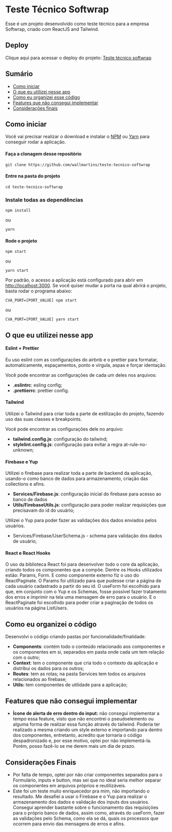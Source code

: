 # Teste Técnico Softwrap

Esse é um projeto desenvolvido como teste técnico para a empresa Softwrap, criado com ReactJS and Tailwind.

## Deploy

Clique aqui para acessar o deploy do projeto: [Teste técnico softwrap](https://teste-tecnico-softwrap.vercel.app/)

## Sumário

- [Como iniciar](#como-iniciar)
- [O que eu utilizei nesse app](#o-que-eu-utilizei-nesse-app)
- [Como eu organizei esse código](#como-eu-organizei-esse-codigo)
- [Features que não consegui implementar](#bugs-e-features-que-nao-consegui-implementar)
- [Considerações finais](#consideracoes-finais)

## Como iniciar

Você vai precisar realizar o download e instalar o [NPM](https://nodejs.org/en/) ou [Yarn](https://yarnpkg.com/pt-BR/) para conseguir rodar a aplicação.

#### Faça a clonagem desse repositório

`git clone https://github.com/wallmartins/teste-tecnico-softwrap`

#### Entre na pasta do projeto

`cd teste-tecnico-softwrap`

### Instale todas as dependências

`npm install`

ou

`yarn`

#### Rode o projeto

`npm start `

ou

`yarn start`

Por padrão, o acesso a aplicação está configurado para abrir em [http://localhost:3000](). Se você quiser mudar a porta na qual abrirá o projeto, basta rodar o programa abaixo:

`CVA_PORT=[PORT_VALUE] npm start`

ou

`CVA_PORT=[PORT_VALUE] yarn start`

## O que eu utilizei nesse app

#### Eslint + Prettier

Eu uso eslint com as configurações do airbnb e o prettier para formatar, automaticamente, espaçamentos, ponto e vírgula, aspas e forçar identação.

Você pode encontrar as configurações de cada um deles nos arquivos:

- **.eslintrc**: esling config;
- **.prettierrc**: prettier config.

#### Tailwind

Utilizei o Tailwind para criar toda a parte de estilização do projeto, fazendo uso das suas classes e breakpoints.

Você pode encontrar as configurações dele no arquivo:

- **tailwind.config.js**: configuração do tailwind;
- **stylelint.config.js**: configuração para evitar a regra at-rule-no-unknown;

#### Firebase e Yup

Utilizei o firebase para realizar toda a parte de backend da aplicação, usando-o como banco de dados para armazenamento, criação das collections e afins.

- **Services/Firebase.js**: configuração inicial do firebase para acesso ao banco de dados
- **Utils/FirebaseUtils.js**: configuração para poder realizar requisições que precisavam do id do usuário;

Utilizei o Yup para poder fazer as validações dos dados enviados pelos usuários.

- Services/Firebase/UserSchema.js - schema para validação dos dados de usuário;

#### React e React Hooks

O uso da biblioteca React foi para desenvolver todo o core da aplicação, criando todos os componentes que a compõe. Dentre os Hooks utilizados estão: Params, Form. E como componente externo fiz o uso do ReactPaginate. O Params foi utilizado para que pudesse criar a página de cada usuário cadastrado a partir do seu id. O useForm foi escolhido para que, em conjunto com o Yup e os Schemas, fosse possível fazer tratamento dos erros e imprimir na tela uma mensagem de erro para o usuário. E o ReactPaginate foi escolhido para poder criar a paginação de todos os usuários na página ListUsers.

## Como eu organizei o código

Desenvolvi o código criando pastas por funcionalidade/finalidade:

- **Components**: contém todo o conteúdo relacionado aos componentes e os componentes em si, separados em pasta onde cada um tem relação com o outro;
- **Context**: tem o componente que cria todo o contexto da aplicação e distribui os dados para os outros;
- **Routes**: tem as rotas; na pasta Services tem todos os arquivos relacionados ao firebase;
- **Utils:** tem componentes de utilidade para a aplicação;

## Features que não consegui implementar

- **Ícone de alerta de erro dentro do input:** não consegui implementar a tempo essa feature, visto que não encontrei o pseudoelemento ou alguma forma de realizar essa função através do tailwind. Poderia ter realizado a mesma criando um style externo e importando para dentro dos componentes, entretanto, acredito que tornaria o código despadronizado e, por esse motivo, optei por não implementá-la. Porém, posso fazê-lo se me derem mais um dia de prazo.

## Considerações Finais

- Por falta de tempo, optei por não criar componentes separados para o Formulário, inputs e button, mas sei que no ideal seria melhor separar os componentes em arquivos próprios e reutilizáveis.
- Este foi um teste muito enriquecedor pra mim, não importando o resultado. Me desafiei a usar o Firebase e o Yup para realizar o armazenamento dos dados e validação dos inputs dos usuários. Consegui aprender bastante sobre o funcionamento das requisições para o próprio banco de dados, assim como, através do useForm, fazer as validações pelo Schema, como ela se dá, quais os processos que ocorrem para envio das mensagens de erros e afins.
